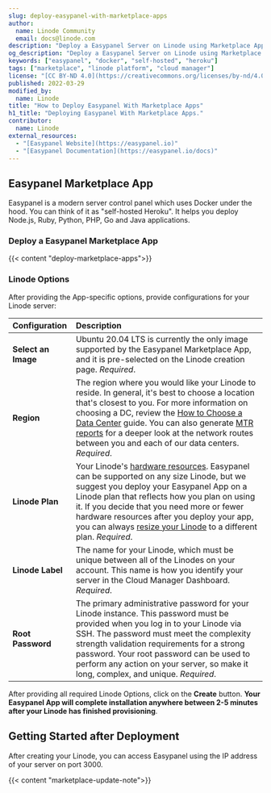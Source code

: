 ```yaml
---
slug: deploy-easypanel-with-marketplace-apps
author:
  name: Linode Community
  email: docs@linode.com
description: "Deploy a Easypanel Server on Linode using Marketplace Apps."
og_description: "Deploy a Easypanel Server on Linode using Marketplace Apps."
keywords: ["easypanel", "docker", "self-hosted", "heroku"]
tags: ["marketplace", "linode platform", "cloud manager"]
license: "[CC BY-ND 4.0](https://creativecommons.org/licenses/by-nd/4.0)"
published: 2022-03-29
modified_by:
  name: Linode
title: "How to Deploy Easypanel With Marketplace Apps"
h1_title: "Deploying Easypanel With Marketplace Apps."
contributor:
  name: Linode
external_resources:
  - "[Easypanel Website](https://easypanel.io)"
  - "[Easypanel Documentation](https://easypanel.io/docs)"
---
```


## Easypanel Marketplace App

Easypanel is a modern server control panel which uses Docker under the hood. You can think of it as "self-hosted Heroku". It helps you deploy Node.js, Ruby, Python, PHP, Go and Java applications.

### Deploy a Easypanel Marketplace App

{{< content "deploy-marketplace-apps">}}

### Linode Options

After providing the App-specific options, provide configurations for your Linode server:

| **Configuration**   | **Description**                                                                                                                                                                                                                                                                                                                                                                                                                                                                 |
| :------------------ | :------------------------------------------------------------------------------------------------------------------------------------------------------------------------------------------------------------------------------------------------------------------------------------------------------------------------------------------------------------------------------------------------------------------------------------------------------------------------------ |
| **Select an Image** | Ubuntu 20.04 LTS is currently the only image supported by the Easypanel Marketplace App, and it is pre-selected on the Linode creation page. _Required_.                                                                                                                                                                                                                                                                                                                        |
| **Region**          | The region where you would like your Linode to reside. In general, it's best to choose a location that's closest to you. For more information on choosing a DC, review the [How to Choose a Data Center](/docs/platform/how-to-choose-a-data-center) guide. You can also generate [MTR reports](/docs/networking/diagnostics/diagnosing-network-issues-with-mtr/) for a deeper look at the network routes between you and each of our data centers. _Required_.                 |
| **Linode Plan**     | Your Linode's [hardware resources](/docs/platform/how-to-choose-a-linode-plan/#hardware-resource-definitions). Easypanel can be supported on any size Linode, but we suggest you deploy your Easypanel App on a Linode plan that reflects how you plan on using it. If you decide that you need more or fewer hardware resources after you deploy your app, you can always [resize your Linode](/docs/platform/disk-images/resizing-a-linode/) to a different plan. _Required_. |
| **Linode Label**    | The name for your Linode, which must be unique between all of the Linodes on your account. This name is how you identify your server in the Cloud Manager Dashboard. _Required_.                                                                                                                                                                                                                                                                                                |
| **Root Password**   | The primary administrative password for your Linode instance. This password must be provided when you log in to your Linode via SSH. The password must meet the complexity strength validation requirements for a strong password. Your root password can be used to perform any action on your server, so make it long, complex, and unique. _Required_.                                                                                                                       |

After providing all required Linode Options, click on the **Create** button. **Your Easypanel App will complete installation anywhere between 2-5 minutes after your Linode has finished provisioning**.

## Getting Started after Deployment

After creating your Linode, you can access Easypanel using the IP address of your server on port 3000.

{{< content "marketplace-update-note">}}
